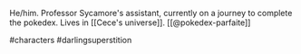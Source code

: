 He/him. Professor Sycamore's assistant, currently on a journey to complete the pokedex. Lives in [[Cece's universe]]. [[@pokedex-parfaite]]

#characters  #darlingsuperstition